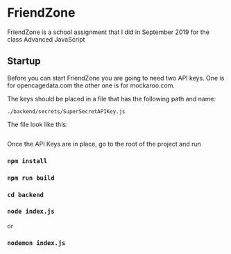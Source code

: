 # FriendZone
FriendZone is a school assignment that I did in September 2019 for the class Advanced JavaScript 


## Startup 

Before you can start FriendZone you are going to need two API keys. 
One is for opencagedata.com the other one is for mockaroo.com. 

The keys should be placed in a file that has the following path and name: 

`./backend/secrets/SuperSecretAPIKey.js`

The file look like this: 

```

```

Once the API Keys are in place, go to the root of the project and run

### `npm install`

### `npm run build`

### `cd backend`

### `node index.js`

or 

### `nodemon index.js`


